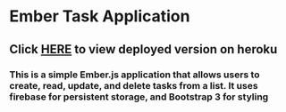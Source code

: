 # Ember Task Application

## Click [HERE](https://shielded-refuge-14436.herokuapp.com/) to view deployed version on heroku

### This is a simple Ember.js application that allows users to create, read, update, and delete tasks from a list.  It uses firebase for persistent storage, and Bootstrap 3 for styling